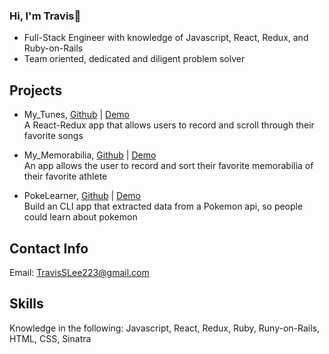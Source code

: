 ### Hi, I'm Travis👋

- Full-Stack Engineer with knowledge of Javascript, React, Redux, and Ruby-on-Rails
- Team oriented, dedicated and diligent problem solver

## Projects

- My_Tunes, [Github](https://github.com/TravisSLee/My_Tunes) | [Demo](https://youtu.be/Y79ZSu-Bb8E)								      		        
A React-Redux app that allows users to record and scroll through their favorite songs 

- My_Memorabilia, [Github](https://github.com/TravisSLee/My_Memorbilia) | [Demo](https://youtu.be/_ALwE3W3RZk)						          			 
An app allows the user to record and sort their favorite memorabilia of their favorite athlete

- PokeLearner, [Github](https://github.com/TravisSLee/PokeLearner) | [Demo](https://youtu.be/eOQzblA1y3Y)							                		 
Build an CLI app that extracted data from a Pokemon api, so people could learn about pokemon

## Contact Info

Email: TravisSLee223@gmail.com

## Skills

Knowledge in the following: Javascript, React, Redux, Ruby, Runy-on-Rails, HTML, CSS, Sinatra
